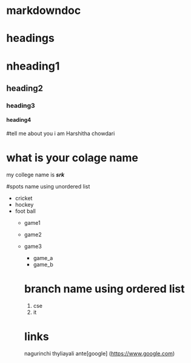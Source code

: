 # markdowndoc

# headings

# nheading1
## heading2
### heading3
#### heading4

#tell me about you
i am Harshitha chowdari

 # what is your colage name
 my college name is ***srk***
 
 #spots name using unordered list
 
 * cricket
 * hockey
 * foot ball
   * game1
   * game2
   * game3
     * game_a
     * game_b
     
     # branch name using ordered list
     1. cse
     2. it 
     
     # links
     nagurinchi thyliayali ante[google]
     (https://www.google.com)
